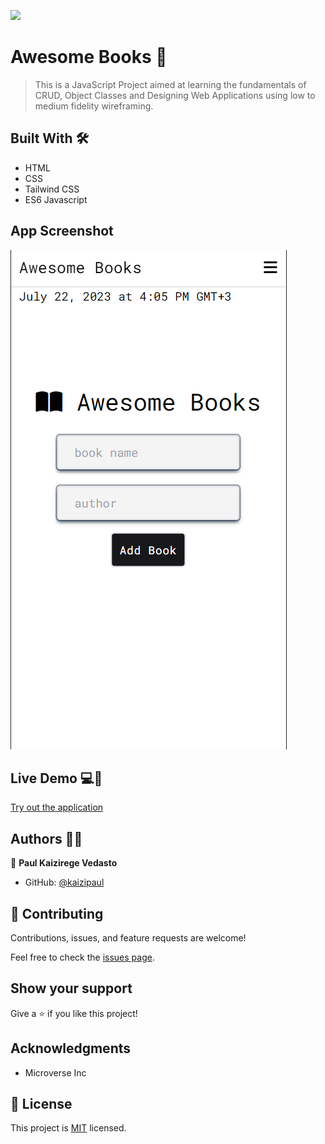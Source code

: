 ![](https://img.shields.io/badge/Microverse-blueviolet)

# Awesome Books 📕

> This is a JavaScript Project aimed at learning the fundamentals of CRUD, Object Classes and Designing Web Applications using low to medium fidelity wireframing.

## Built With 🛠

- HTML
- CSS
- Tailwind CSS
- ES6 Javascript

## App Screenshot

![app-screenshot](/assets/awesome-books.PNG)

## Live Demo 💻📱

[Try out the application](https://kaizipaul.github.io/awesome-books/dist)

## Authors ✍🏾

👤 **Paul Kaizirege Vedasto**

- GitHub: [@kaizipaul](https://github.com/kaizipaul)

## 🤝 Contributing

Contributions, issues, and feature requests are welcome!

Feel free to check the [issues page](../../issues/).

## Show your support

Give a ⭐️ if you like this project!

## Acknowledgments

- Microverse Inc

## 📝 License

This project is [MIT](./LICENSE) licensed.
